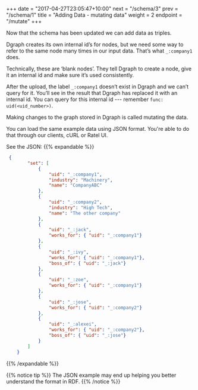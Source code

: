 +++
date = "2017-04-27T23:05:47+10:00"
next = "/schema/3"
prev = "/schema/1"
title = "Adding Data - mutating data"
weight = 2
endpoint = "/mutate"
+++

Now that the schema has been updated we can add data as triples.

Dgraph creates its own internal id’s for nodes, but we need some way to refer to the same node many times in our input data. That’s what `_:company1` does.

Technically, these are ‘blank nodes’. They tell Dgraph to create a node, give it an internal id and make sure it’s used consistently.

After the upload, the label `_:company1` doesn’t exist in
Dgraph and we can’t query for it. You’ll see in the result that
Dgraph has replaced it with an internal id. You can query for this
internal id --- remember `func: uid(<uid_number>)`.

Making changes to the graph stored in Dgraph is called mutating the
data.

You can load the same example data using JSON format. You're able to do that through our clients, cURL or Ratel UI.

See the JSON:
{{% expandable %}}

```JSON
 {
        "set": [
            {
                "uid": "_:company1",
                "industry": "Machinery",
                "name": "CompanyABC"
            },
            {
                "uid": "_:company2",
                "industry": "High Tech",
                "name": "The other company"
            },
            {
                "uid": "_:jack",
                "works_for": { "uid": "_:company1"}
            },
            {
                "uid": "_:ivy",
                "works_for": { "uid": "_:company1"},
                "boss_of": { "uid": "_:jack"}
            },
            {
                "uid": "_:zoe",
                "works_for": { "uid": "_:company1"}
            },
            {
                "uid": "_:jose",
                "works_for": { "uid": "_:company2"}
            },
            {
                "uid": "_:alexei",
                "works_for": { "uid": "_:company2"},
                "boss_of": { "uid": "_:jose"}
            }
        ]
    }
```

{{% /expandable %}}

{{% notice tip %}}
The JSON example may end up helping you better understand the format in RDF.
{{% /notice %}}

